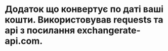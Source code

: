 # Додаток що конвертує по даті ваші кошти. Використовував requests та api з посилання exchangerate-api.com.